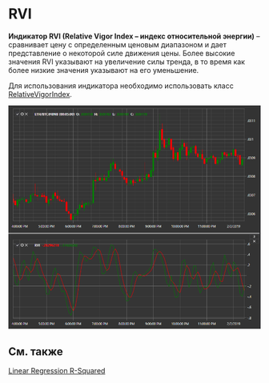 # RVI

**Индикатор RVI (Relative Vigor Index – индекс относительной энергии)** – сравнивает цену с определенным ценовым диапазоном и дает представление о некоторой силе движения цены. Более высокие значения RVI указывают на увеличение силы тренда, в то время как более низкие значения указывают на его уменьшение. 

Для использования индикатора необходимо использовать класс [RelativeVigorIndex](../api/StockSharp.Algo.Indicators.RelativeVigorIndex.html). 

![IndicatorRelativeVigorIndex](../images/IndicatorRelativeVigorIndex.png)

## См. также

[Linear Regression R\-Squared](IndicatorRSquared.md)
